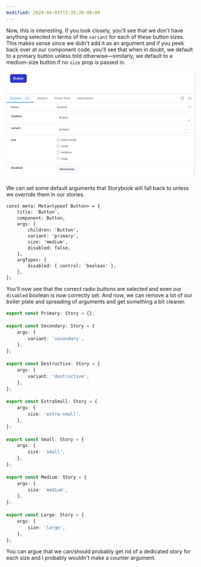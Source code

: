 ```yaml
---
modified: 2024-04-03T13:35:38-06:00
---
```


Now, this is interesting. If you look closely, you'll see that we don't have anything selected in terms of the `variant` for each of these button sizes. This makes sense since we didn't add it as an argument and if you peek back over at our component code, you'll see that when in doubt, we default to a primary button unless told otherwise—similarly, we default to a medium-size button if no `size` prop is passed in.

![](assets/CleanShot%202024-04-03%20at%2013.35.25@2x.png)

We can set some default arguments that Storybook will fall back to unless we override them in our stories.

```tsx
const meta: Meta<typeof Button> = {
	title: 'Button',
	component: Button,
	args: {
		children: 'Button',
		variant: 'primary',
		size: 'medium',
		disabled: false,
	},
	argTypes: {
		disabled: { control: 'boolean' },
	},
};
```

You'll now see that the correct radio buttons are selected and even our `disabled` boolean is now correctly set. And now, we can remove a lot of our boiler plate and spreading of arguments and get something a bit cleaner.

```ts
export const Primary: Story = {};

export const Secondary: Story = {
	args: {
		variant: 'secondary',
	},
};

export const Destructive: Story = {
	args: {
		variant: 'destructive',
	},
};

export const ExtraSmall: Story = {
	args: {
		size: 'extra-small',
	},
};

export const Small: Story = {
	args: {
		size: 'small',
	},
};

export const Medium: Story = {
	args: {
		size: 'medium',
	},
};

export const Large: Story = {
	args: {
		size: 'large',
	},
};
```

You can argue that we can/should probably get rid of a dedicated story for each size and I probably wouldn't make a counter argument.
